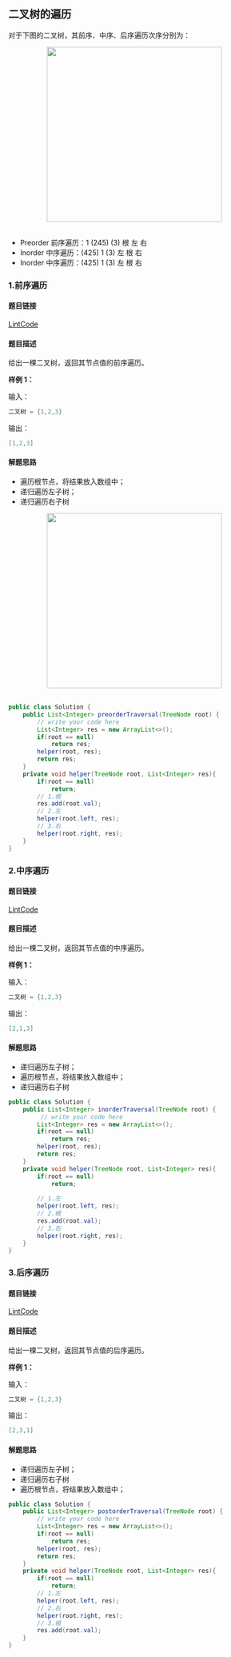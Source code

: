 ## 二叉树的遍历

对于下图的二叉树，其前序、中序、后序遍历次序分别为：

<div align="center"> <img src="https://user-images.githubusercontent.com/30204737/121380900-da8e9280-c977-11eb-9cb9-09e421ddc0a5.png" width="350px"> </div><br>

* Preorder 前序遍历：1 (245) (3) 根 左 右
* Inorder 中序遍历：(425) 1 (3) 左 根 右
* Inorder 中序遍历：(425) 1 (3) 左 根 右

### 1.前序遍历

#### 题目链接

[LintCode](https://www.lintcode.com/problem/66/)

#### 题目描述

给出一棵二叉树，返回其节点值的前序遍历。

**样例 1：**

输入：

```java
二叉树 = {1,2,3}
```

输出：

```java
[1,2,3]
```

#### 解题思路

* 遍历根节点，将结果放入数组中；
* 递归遍历左子树；
* 递归遍历右子树

<div align="center"> <img src="https://user-images.githubusercontent.com/30204737/121381138-0873d700-c978-11eb-9ace-6ee78cf20b54.png" width="350px"> </div><br>

```java
public class Solution {
    public List<Integer> preorderTraversal(TreeNode root) {
        // write your code here
        List<Integer> res = new ArrayList<>();
        if(root == null)
            return res;
        helper(root, res);
        return res;
    }
    private void helper(TreeNode root, List<Integer> res){
        if(root == null)
            return;
        // 1.根
        res.add(root.val);
        // 2.左
        helper(root.left, res);
        // 3.右
        helper(root.right, res);
    }
}
```



### 2.中序遍历

#### 题目链接

[LintCode](https://www.lintcode.com/problem/67/)

#### 题目描述

给出一棵二叉树，返回其节点值的中序遍历。

**样例 1：**

输入：

```java
二叉树 = {1,2,3}
```

输出：

```java
[2,1,3]
```

#### 解题思路

* 递归遍历左子树；
* 遍历根节点，将结果放入数组中；
* 递归遍历右子树

```java
public class Solution {
    public List<Integer> inorderTraversal(TreeNode root) {
         // write your code here
        List<Integer> res = new ArrayList<>();
        if(root == null)
            return res;
        helper(root, res);
        return res;
    }
    private void helper(TreeNode root, List<Integer> res){
        if(root == null)
            return;
       
        // 1.左
        helper(root.left, res);
        // 2.根
        res.add(root.val);
        // 3.右
        helper(root.right, res);
    }
}
```



### 3.后序遍历

#### 题目链接

[LintCode](https://www.lintcode.com/problem/68/)

#### 题目描述

给出一棵二叉树，返回其节点值的后序遍历。

**样例 1：**

输入：

```java
二叉树 = {1,2,3}
```

输出：

```java
[2,3,1]
```

#### 解题思路

* 递归遍历左子树；
* 递归遍历右子树
* 遍历根节点，将结果放入数组中；

```java
public class Solution {
    public List<Integer> postorderTraversal(TreeNode root) {
        // write your code here
        List<Integer> res = new ArrayList<>();
        if(root == null)
            return res;
        helper(root, res);
        return res;
    }
    private void helper(TreeNode root, List<Integer> res){
        if(root == null)
            return;
        // 1.左
        helper(root.left, res);
        // 2.右
        helper(root.right, res);
        // 3.根
        res.add(root.val);
    }
}
```

